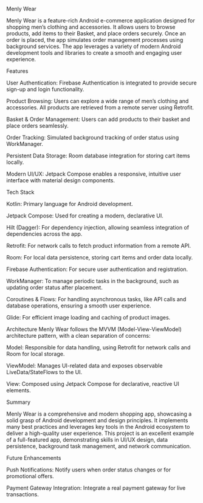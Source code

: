 Menly Wear

Menly Wear is a feature-rich Android e-commerce application designed for shopping men’s clothing and accessories. 
It allows users to browse products, add items to their Basket, and place orders securely. 
Once an order is placed, the app simulates order management processes using background services. 
The app leverages a variety of modern Android development tools and libraries to create a smooth and engaging user experience.



Features

User Authentication: Firebase Authentication is integrated to provide secure sign-up and login functionality.

Product Browsing: Users can explore a wide range of men’s clothing and accessories. All products are retrieved from a remote server using Retrofit.

Basket & Order Management: Users can add products to their basket and place orders seamlessly.

Order Tracking: Simulated background tracking of order status using WorkManager.

Persistent Data Storage: Room database integration for storing cart items locally.

Modern UI/UX: Jetpack Compose enables a responsive, intuitive user interface with material design components.



Tech Stack

Kotlin: Primary language for Android development.

Jetpack Compose: Used for creating a modern, declarative UI.

Hilt (Dagger): For dependency injection, allowing seamless integration of dependencies across the app.

Retrofit: For network calls to fetch product information from a remote API.

Room: For local data persistence, storing cart items and order data locally.

Firebase Authentication: For secure user authentication and registration.

WorkManager: To manage periodic tasks in the background, such as updating order status after placement.

Coroutines & Flows: For handling asynchronous tasks, like API calls and database operations, ensuring a smooth user experience.

Glide: For efficient image loading and caching of product images.



Architecture
Menly Wear follows the MVVM (Model-View-ViewModel) architecture pattern, with a clean separation of concerns:

Model: Responsible for data handling, using Retrofit for network calls and Room for local storage.

ViewModel: Manages UI-related data and exposes observable LiveData/StateFlows to the UI.

View: Composed using Jetpack Compose for declarative, reactive UI elements.



Summary

Menly Wear is a comprehensive and modern shopping app, showcasing a solid grasp of Android development and design principles. 
It implements many best practices and leverages key tools in the Android ecosystem to deliver a high-quality user experience. 
This project is an excellent example of a full-featured app, demonstrating skills in UI/UX design, data persistence, background task management, and network communication.


Future Enhancements

Push Notifications: Notify users when order status changes or for promotional offers.

Payment Gateway Integration: Integrate a real payment gateway for live transactions.
